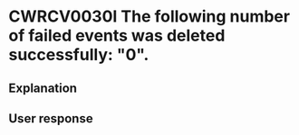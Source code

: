# CWRCV0030I The following number of failed events was deleted successfully: "0".

## Explanation

## User response